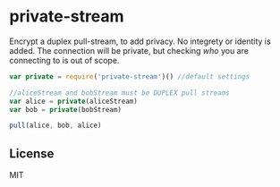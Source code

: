 # private-stream

Encrypt a duplex pull-stream, to add privacy. No integrety or identity is added.
The connection will be private, but checking _who_ you are connecting to is out of scope.

``` js
var private = require('private-stream')() //default settings

//aliceStream and bobStream must be DUPLEX pull streams
var alice = private(aliceStream)
var bob = private(bobStream)

pull(alice, bob, alice)

```

## License

MIT
